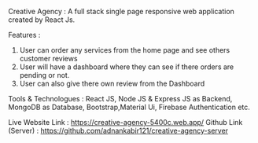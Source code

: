 Creative Agency : A full stack single page responsive web application created by React Js.

Features : 

1. User can order any services from the home page and see others customer reviews
2. User will have a dashboard where they can see if there orders are pending or not.
3. User can also give there own review from the Dashboard

Tools & Technologues : React JS, Node JS & Express JS as Backend, MongoDB as Database,
Bootstrap,Material Ui, Firebase Authentication etc.

Live Website Link : https://creative-agency-5400c.web.app/
Github Link (Server) : https://github.com/adnankabir121/creative-agency-server
